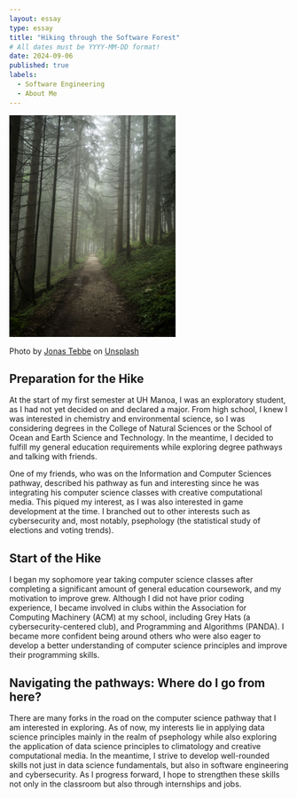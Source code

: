 ```yaml
---
layout: essay
type: essay
title: "Hiking through the Software Forest"
# All dates must be YYYY-MM-DD format!
date: 2024-09-06
published: true
labels:
  - Software Engineering
  - About Me
---
```


<img width="300px" class="rounded float-start pe-4" src="../img/software-forest/forest.jpg">

Photo by <a href="https://unsplash.com/@jonastebbe?utm_content=creditCopyText&utm_medium=referral&utm_source=unsplash">Jonas Tebbe</a> on <a href="https://unsplash.com/photos/pathway-along-forest-during-foggy-day-oFxxpPKwd84?utm_content=creditCopyText&utm_medium=referral&utm_source=unsplash">Unsplash</a>
  
## Preparation for the Hike

At the start of my first semester at UH Manoa, I was an exploratory student, as I had not yet decided on and declared a major. From high school, I knew I was interested in chemistry and environmental science, so I was considering degrees in the College of Natural Sciences or the School of Ocean and Earth Science and Technology. In the meantime, I decided to fulfill my general education requirements while exploring degree pathways and talking with friends.

One of my friends, who was on the Information and Computer Sciences pathway, described his pathway as fun and interesting since he was integrating his computer science classes with creative computational media. This piqued my interest, as I was also interested in game development at the time. I branched out to other interests such as cybersecurity and, most notably, psephology (the statistical study of elections and voting trends).

## Start of the Hike

I began my sophomore year taking computer science classes after completing a significant amount of general education coursework, and my motivation to improve grew. Although I did not have prior coding experience, I became involved in clubs within the Association for Computing Machinery (ACM) at my school, including Grey Hats (a cybersecurity-centered club), and Programming and Algorithms (PANDA). I became more confident being around others who were also eager to develop a better understanding of computer science principles and improve their programming skills.

## Navigating the pathways: Where do I go from here?

There are many forks in the road on the computer science pathway that I am interested in exploring. As of now, my interests lie in applying data science principles mainly in the realm of psephology while also exploring the application of data science principles to climatology and creative computational media. In the meantime, I strive to develop well-rounded skills not just in data science fundamentals, but also in software engineering and cybersecurity. As I progress forward, I hope to strengthen these skills not only in the classroom but also through internships and jobs. 
